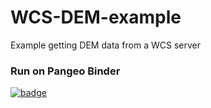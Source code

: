 # WCS-DEM-example
Example getting DEM data from a WCS server

### Run on Pangeo Binder
[![badge](https://img.shields.io/static/v1.svg?logo=Jupyter&label=Pangeo+Binder&message=AWS+us-west-2&color=green)](https://aws-uswest2-binder.pangeo.io/v2/gh/reproducible-notebooks/WCS-DEM-example/binder?urlpath=git-pull?repo=https://github.com/reproducible-notebooks/WCS-DEM-example%26amp%3Bbranch=master%26amp%3Burlpath=lab/tree/WCS-DEM-example/WCS_USA_DEM.ipynb%3Fautodecode)
